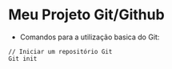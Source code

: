 # Meu Projeto Git/Github

- Comandos para a utilização basica do Git:
```
// Iniciar um repositório Git
Git init
```